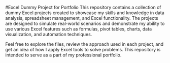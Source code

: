 #Excel Dummy Project for Portfolio
This repository contains a collection of dummy Excel projects created to showcase my skills and knowledge in data analysis, spreadsheet management, and Excel functionality. The projects are designed to simulate real-world scenarios and demonstrate my ability to use various Excel features such as formulas, pivot tables, charts, data visualization, and automation techniques.

Feel free to explore the files, review the approach used in each project, and get an idea of how I apply Excel tools to solve problems. This repository is intended to serve as a part of my professional portfolio.

